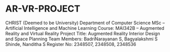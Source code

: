 # AR-VR-PROJECT
CHRIST (Deemed to be University) Department of Computer Science MSc – Artificial Intelligence and Machine Learning Course: MAI342B – Augmented Reality and Virtual Reality Project Title: Augmented Reality Interior Design and Space Planning Team Members: BadriNarayanan S, Bagyalakshmi S Shinde, Nanditha S Register No: 2348507, 2348508, 2348536
